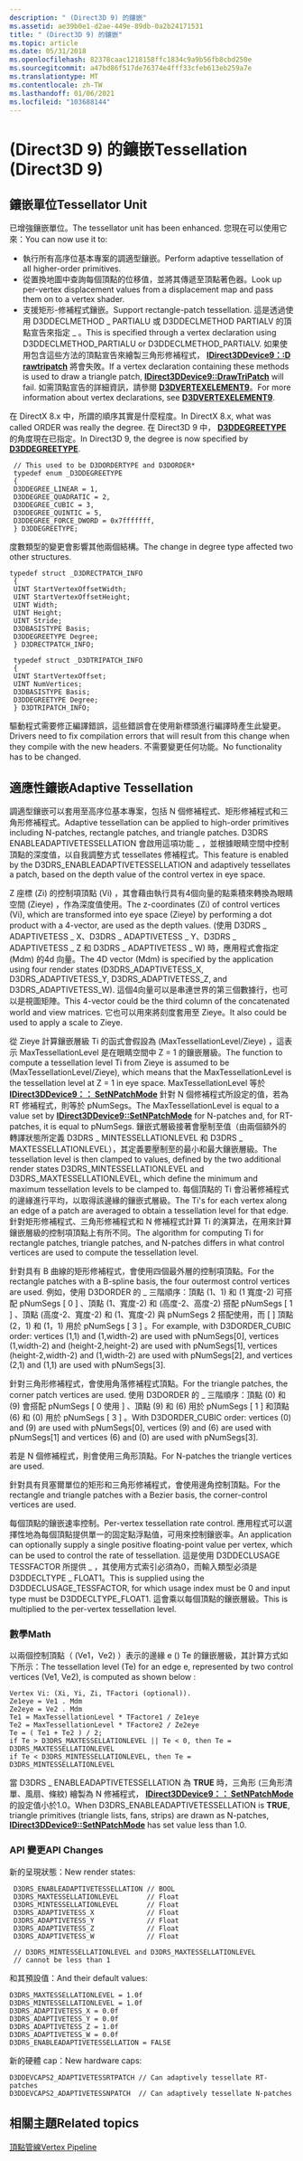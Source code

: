 ```yaml
---
description: " (Direct3D 9) 的鑲嵌"
ms.assetid: ae39b0e1-d2ae-449e-89db-0a2b24171531
title: " (Direct3D 9) 的鑲嵌"
ms.topic: article
ms.date: 05/31/2018
ms.openlocfilehash: 82378caac1218158ffc1834c9a9b56fb8cbd250e
ms.sourcegitcommit: a47bd86f517de76374e4fff33cfeb613eb259a7e
ms.translationtype: MT
ms.contentlocale: zh-TW
ms.lasthandoff: 01/06/2021
ms.locfileid: "103688144"
---
```

# <a name="tessellation-direct3d-9"></a><span data-ttu-id="38a80-103"> (Direct3D 9) 的鑲嵌</span><span class="sxs-lookup"><span data-stu-id="38a80-103">Tessellation (Direct3D 9)</span></span>

## <a name="tessellator-unit"></a><span data-ttu-id="38a80-104">鑲嵌單位</span><span class="sxs-lookup"><span data-stu-id="38a80-104">Tessellator Unit</span></span>

<span data-ttu-id="38a80-105">已增強鑲嵌單位。</span><span class="sxs-lookup"><span data-stu-id="38a80-105">The tessellator unit has been enhanced.</span></span> <span data-ttu-id="38a80-106">您現在可以使用它來：</span><span class="sxs-lookup"><span data-stu-id="38a80-106">You can now use it to:</span></span>

-   <span data-ttu-id="38a80-107">執行所有高序位基本專案的調適型鑲嵌。</span><span class="sxs-lookup"><span data-stu-id="38a80-107">Perform adaptive tessellation of all higher-order primitives.</span></span>
-   <span data-ttu-id="38a80-108">從置換地圖中查詢每個頂點的位移值，並將其傳遞至頂點著色器。</span><span class="sxs-lookup"><span data-stu-id="38a80-108">Look up per-vertex displacement values from a displacement map and pass them on to a vertex shader.</span></span>
-   <span data-ttu-id="38a80-109">支援矩形-修補程式鑲嵌。</span><span class="sxs-lookup"><span data-stu-id="38a80-109">Support rectangle-patch tessellation.</span></span> <span data-ttu-id="38a80-110">這是透過使用 D3DDECLMETHOD \_ PARTIALU 或 D3DDECLMETHOD PARTIALV 的頂點宣告來指定 \_ 。</span><span class="sxs-lookup"><span data-stu-id="38a80-110">This is specified through a vertex declaration using D3DDECLMETHOD\_PARTIALU or D3DDECLMETHOD\_PARTIALV.</span></span> <span data-ttu-id="38a80-111">如果使用包含這些方法的頂點宣告來繪製三角形修補程式， [**IDirect3DDevice9：:D rawtripatch**](/windows/desktop/api) 將會失敗。</span><span class="sxs-lookup"><span data-stu-id="38a80-111">If a vertex declaration containing these methods is used to draw a triangle patch, [**IDirect3DDevice9::DrawTriPatch**](/windows/desktop/api) will fail.</span></span> <span data-ttu-id="38a80-112">如需頂點宣告的詳細資訊，請參閱 [**D3DVERTEXELEMENT9**](d3dvertexelement9.md)。</span><span class="sxs-lookup"><span data-stu-id="38a80-112">For more information about vertex declarations, see [**D3DVERTEXELEMENT9**](d3dvertexelement9.md).</span></span>

<span data-ttu-id="38a80-113">在 DirectX 8.x 中，所謂的順序其實是什麼程度。</span><span class="sxs-lookup"><span data-stu-id="38a80-113">In DirectX 8.x, what was called ORDER was really the degree.</span></span> <span data-ttu-id="38a80-114">在 Direct3D 9 中， [**D3DDEGREETYPE**](./d3ddegreetype.md)的角度現在已指定。</span><span class="sxs-lookup"><span data-stu-id="38a80-114">In Direct3D 9, the degree is now specified by [**D3DDEGREETYPE**](./d3ddegreetype.md).</span></span>


```
 // This used to be D3DORDERTYPE and D3DORDER* 
 typedef enum _D3DDEGREETYPE 
 { 
 D3DDEGREE_LINEAR = 1, 
 D3DDEGREE_QUADRATIC = 2, 
 D3DDEGREE_CUBIC = 3, 
 D3DDEGREE_QUINTIC = 5, 
 D3DDEGREE_FORCE_DWORD = 0x7fffffff, 
 } D3DDEGREETYPE; 
```



<span data-ttu-id="38a80-115">度數類型的變更會影響其他兩個結構。</span><span class="sxs-lookup"><span data-stu-id="38a80-115">The change in degree type affected two other structures.</span></span>


```
typedef struct _D3DRECTPATCH_INFO 
 { 
 UINT StartVertexOffsetWidth; 
 UINT StartVertexOffsetHeight; 
 UINT Width; 
 UINT Height; 
 UINT Stride; 
 D3DBASISTYPE Basis; 
 D3DDEGREETYPE Degree; 
 } D3DRECTPATCH_INFO; 
```




```
 typedef struct _D3DTRIPATCH_INFO 
 { 
 UINT StartVertexOffset; 
 UINT NumVertices; 
 D3DBASISTYPE Basis; 
 D3DDEGREETYPE Degree; 
 } D3DTRIPATCH_INFO; 
```



<span data-ttu-id="38a80-116">驅動程式需要修正編譯錯誤，這些錯誤會在使用新標頭進行編譯時產生此變更。</span><span class="sxs-lookup"><span data-stu-id="38a80-116">Drivers need to fix compilation errors that will result from this change when they compile with the new headers.</span></span> <span data-ttu-id="38a80-117">不需要變更任何功能。</span><span class="sxs-lookup"><span data-stu-id="38a80-117">No functionality has to be changed.</span></span>

## <a name="adaptive-tessellation"></a><span data-ttu-id="38a80-118">適應性鑲嵌</span><span class="sxs-lookup"><span data-stu-id="38a80-118">Adaptive Tessellation</span></span>

<span data-ttu-id="38a80-119">調適型鑲嵌可以套用至高序位基本專案，包括 N 個修補程式、矩形修補程式和三角形修補程式。</span><span class="sxs-lookup"><span data-stu-id="38a80-119">Adaptive tessellation can be applied to high-order primitives including N-patches, rectangle patches, and triangle patches.</span></span> <span data-ttu-id="38a80-120">D3DRS ENABLEADAPTIVETESSELLATION 會啟用這項功能 \_ ，並根據眼睛空間中控制頂點的深度值，以自我調整方式 tessellates 修補程式。</span><span class="sxs-lookup"><span data-stu-id="38a80-120">This feature is enabled by the D3DRS\_ENABLEADAPTIVETESSELLATION and adaptively tessellates a patch, based on the depth value of the control vertex in eye space.</span></span>

<span data-ttu-id="38a80-121">Z 座標 (Zi) 的控制項頂點 (Vi) ，其會藉由執行具有4個向量的點乘積來轉換為眼睛空間 (Zieye) ，作為深度值使用。</span><span class="sxs-lookup"><span data-stu-id="38a80-121">The z-coordinates (Zi) of control vertices (Vi), which are transformed into eye space (Zieye) by performing a dot product with a 4-vector, are used as the depth values.</span></span> <span data-ttu-id="38a80-122"> (使用 D3DRS \_ ADAPTIVETESS \_ X、D3DRS \_ ADAPTIVETESS \_ Y、D3DRS \_ ADAPTIVETESS \_ Z 和 D3DRS \_ ADAPTIVETESS \_ W) 時，應用程式會指定 (Mdm) 的4d 向量。</span><span class="sxs-lookup"><span data-stu-id="38a80-122">The 4D vector (Mdm) is specified by the application using four render states (D3DRS\_ADAPTIVETESS\_X, D3DRS\_ADAPTIVETESS\_Y, D3DRS\_ADAPTIVETESS\_Z, and D3DRS\_ADAPTIVETESS\_W).</span></span> <span data-ttu-id="38a80-123">這個4向量可以是串連世界的第三個數據行，也可以是視圖矩陣。</span><span class="sxs-lookup"><span data-stu-id="38a80-123">This 4-vector could be the third column of the concatenated world and view matrices.</span></span> <span data-ttu-id="38a80-124">它也可以用來將刻度套用至 Zieye。</span><span class="sxs-lookup"><span data-stu-id="38a80-124">It also could be used to apply a scale to Zieye.</span></span>

<span data-ttu-id="38a80-125">從 Zieye 計算鑲嵌層級 Ti 的函式會假設為 (MaxTessellationLevel/Zieye) ，這表示 MaxTessellationLevel 是在眼睛空間中 Z = 1 的鑲嵌層級。</span><span class="sxs-lookup"><span data-stu-id="38a80-125">The function to compute a tessellation level Ti from Zieye is assumed to be (MaxTessellationLevel/Zieye), which means that the MaxTessellationLevel is the tessellation level at Z = 1 in eye space.</span></span> <span data-ttu-id="38a80-126">MaxTessellationLevel 等於 [**IDirect3DDevice9：： SetNPatchMode**](/windows/win32/api/d3d9helper/nf-d3d9helper-idirect3ddevice9-setnpatchmode) 針對 N 個修補程式所設定的值，若為 RT 修補程式，則等於 pNumSegs。</span><span class="sxs-lookup"><span data-stu-id="38a80-126">The MaxTessellationLevel is equal to a value set by [**IDirect3DDevice9::SetNPatchMode**](/windows/win32/api/d3d9helper/nf-d3d9helper-idirect3ddevice9-setnpatchmode) for N-patches and, for RT-patches, it is equal to pNumSegs.</span></span> <span data-ttu-id="38a80-127">鑲嵌式層級接著會壓制至值（由兩個額外的轉譯狀態所定義 D3DRS \_ MINTESSELLATIONLEVEL 和 D3DRS \_ MAXTESSELLATIONLEVEL），其定義要壓制至的最小和最大鑲嵌層級。</span><span class="sxs-lookup"><span data-stu-id="38a80-127">The tessellation level is then clamped to values, defined by the two additional render states D3DRS\_MINTESSELLATIONLEVEL and D3DRS\_MAXTESSELLATIONLEVEL, which define the minimum and maximum tessellation levels to be clamped to.</span></span> <span data-ttu-id="38a80-128">每個頂點的 Ti 會沿著修補程式的邊緣進行平均，以取得該邊緣的鑲嵌式層級。</span><span class="sxs-lookup"><span data-stu-id="38a80-128">The Ti's for each vertex along an edge of a patch are averaged to obtain a tessellation level for that edge.</span></span> <span data-ttu-id="38a80-129">針對矩形修補程式、三角形修補程式和 N 修補程式計算 Ti 的演算法，在用來計算鑲嵌層級的控制項頂點上有所不同。</span><span class="sxs-lookup"><span data-stu-id="38a80-129">The algorithm for computing Ti for rectangle patches, triangle patches, and N-patches differs in what control vertices are used to compute the tessellation level.</span></span>

<span data-ttu-id="38a80-130">針對具有 B 曲線的矩形修補程式，會使用四個最外層的控制項頂點。</span><span class="sxs-lookup"><span data-stu-id="38a80-130">For the rectangle patches with a B-spline basis, the four outermost control vertices are used.</span></span> <span data-ttu-id="38a80-131">例如，使用 D3DORDER 的 \_ 三階順序：頂點 (1、1) 和 (1 寬度-2) 可搭配 pNumSegs \[ 0 \] 、頂點 (1、寬度-2) 和 (高度-2、高度-2) 搭配 pNumSegs \[ 1 \] 、頂點 (高度-2、寬度-2) 和 (1、寬度-2) 與 pNumSegs 2 搭配使用，而 \[ \] 頂點 (2，1) 和 (1，1) 用於 pNumSegs \[ 3 \] 。</span><span class="sxs-lookup"><span data-stu-id="38a80-131">For example, with D3DORDER\_CUBIC order: vertices (1,1) and (1,width-2) are used with pNumSegs\[0\], vertices (1,width-2) and (height-2,height-2) are used with pNumSegs\[1\], vertices (height-2,width-2) and (1,width-2) are used with pNumSegs\[2\], and vertices (2,1) and (1,1) are used with pNumSegs\[3\].</span></span>

<span data-ttu-id="38a80-132">針對三角形修補程式，會使用角落修補程式頂點。</span><span class="sxs-lookup"><span data-stu-id="38a80-132">For the triangle patches, the corner patch vertices are used.</span></span> <span data-ttu-id="38a80-133">使用 D3DORDER 的 \_ 三階順序：頂點 (0) 和 (9) 會搭配 pNumSegs \[ 0 使用 \] 、頂點 (9) 和 (6) 用於 pNumSegs \[ 1 \] 和頂點 (6) 和 (0) 用於 pNumSegs \[ 3 \] 。</span><span class="sxs-lookup"><span data-stu-id="38a80-133">With D3DORDER\_CUBIC order: vertices (0) and (9) are used with pNumSegs\[0\], vertices (9) and (6) are used with pNumSegs\[1\] and vertices (6) and (0) are used with pNumSegs\[3\].</span></span>

<span data-ttu-id="38a80-134">若是 N 個修補程式，則會使用三角形頂點。</span><span class="sxs-lookup"><span data-stu-id="38a80-134">For N-patches the triangle vertices are used.</span></span>

<span data-ttu-id="38a80-135">針對具有貝塞爾單位的矩形和三角形修補程式，會使用邊角控制頂點。</span><span class="sxs-lookup"><span data-stu-id="38a80-135">For the rectangle and triangle patches with a Bezier basis, the corner-control vertices are used.</span></span>

<span data-ttu-id="38a80-136">每個頂點的鑲嵌速率控制。</span><span class="sxs-lookup"><span data-stu-id="38a80-136">Per-vertex tessellation rate control.</span></span> <span data-ttu-id="38a80-137">應用程式可以選擇性地為每個頂點提供單一的固定點浮點值，可用來控制鑲嵌率。</span><span class="sxs-lookup"><span data-stu-id="38a80-137">An application can optionally supply a single positive floating-point value per vertex, which can be used to control the rate of tessellation.</span></span> <span data-ttu-id="38a80-138">這是使用 D3DDECLUSAGE TESSFACTOR 所提供 \_ ，其使用方式索引必須為0，而輸入類型必須是 D3DDECLTYPE \_ FLOAT1。</span><span class="sxs-lookup"><span data-stu-id="38a80-138">This is supplied using the D3DDECLUSAGE\_TESSFACTOR, for which usage index must be 0 and input type must be D3DDECLTYPE\_FLOAT1.</span></span> <span data-ttu-id="38a80-139">這會乘以每個頂點的鑲嵌層級。</span><span class="sxs-lookup"><span data-stu-id="38a80-139">This is multiplied to the per-vertex tessellation level.</span></span>

### <a name="math"></a><span data-ttu-id="38a80-140">數學</span><span class="sxs-lookup"><span data-stu-id="38a80-140">Math</span></span>

<span data-ttu-id="38a80-141">以兩個控制頂點（ (Ve1，Ve2) ）表示的邊緣 e () Te 的鑲嵌層級，其計算方式如下所示：</span><span class="sxs-lookup"><span data-stu-id="38a80-141">The tessellation level (Te) for an edge e, represented by two control vertices (Ve1, Ve2), is computed as shown below :</span></span>


```
Vertex Vi: (Xi, Yi, Zi, TFactori (optional)). 
Ze1eye = Ve1 . Mdm 
Ze2eye = Ve2 . Mdm 
Te1 = MaxTessellationLevel * TFactore1 / Ze1eye 
Te2 = MaxTessellationLevel * TFactore2 / Ze2eye 
Te = ( Te1 + Te2 ) / 2; 
if Te > D3DRS_MAXTESSELLATIONLEVEL || Te < 0, then Te = D3DRS_MAXTESSELLATIONLEVEL 
if Te < D3DRS_MINTESSELLATIONLEVEL, then Te = D3DRS_MINTESSELLATIONLEVEL 
```



<span data-ttu-id="38a80-142">當 D3DRS \_ ENABLEADAPTIVETESSELLATION 為 **TRUE** 時，三角形 (三角形清單、風扇、條紋) 繪製為 N 修補程式， [**IDirect3DDevice9：： SetNPatchMode**](/windows/win32/api/d3d9helper/nf-d3d9helper-idirect3ddevice9-setnpatchmode) 的設定值小於1.0。</span><span class="sxs-lookup"><span data-stu-id="38a80-142">When D3DRS\_ENABLEADAPTIVETESSELLATION is **TRUE**, triangle primitives (triangle lists, fans, strips) are drawn as N-patches, [**IDirect3DDevice9::SetNPatchMode**](/windows/win32/api/d3d9helper/nf-d3d9helper-idirect3ddevice9-setnpatchmode) has set value less than 1.0.</span></span>

### <a name="api-changes"></a><span data-ttu-id="38a80-143">API 變更</span><span class="sxs-lookup"><span data-stu-id="38a80-143">API Changes</span></span>

<span data-ttu-id="38a80-144">新的呈現狀態：</span><span class="sxs-lookup"><span data-stu-id="38a80-144">New render states:</span></span>


```
 D3DRS_ENABLEADAPTIVETESSELLATION // BOOL 
 D3DRS_MAXTESSELLATIONLEVEL       // Float 
 D3DRS_MINTESSELLATIONLEVEL       // Float 
 D3DRS_ADAPTIVETESS_X             // Float 
 D3DRS_ADAPTIVETESS_Y             // Float 
 D3DRS_ADAPTIVETESS_Z             // Float 
 D3DRS_ADAPTIVETESS_W             // Float 
 
 // D3DRS_MINTESSELLATIONLEVEL and D3DRS_MAXTESSELLATIONLEVEL 
 // cannot be less than 1 
```



<span data-ttu-id="38a80-145">和其預設值：</span><span class="sxs-lookup"><span data-stu-id="38a80-145">And their default values:</span></span>


```
D3DRS_MAXTESSELLATIONLEVEL = 1.0f 
D3DRS_MINTESSELLATIONLEVEL = 1.0f 
D3DRS_ADAPTIVETESS_X = 0.0f 
D3DRS_ADAPTIVETESS_Y = 0.0f 
D3DRS_ADAPTIVETESS_Z = 1.0f 
D3DRS_ADAPTIVETESS_W = 0.0f 
D3DRS_ENABLEADAPTIVETESSELLATION = FALSE 
```



<span data-ttu-id="38a80-146">新的硬體 cap：</span><span class="sxs-lookup"><span data-stu-id="38a80-146">New hardware caps:</span></span>


```
D3DDEVCAPS2_ADAPTIVETESSRTPATCH // Can adaptively tessellate RT-patches 
D3DDEVCAPS2_ADAPTIVETESSNPATCH  // Can adaptively tessellate N-patches 
```



## <a name="related-topics"></a><span data-ttu-id="38a80-147">相關主題</span><span class="sxs-lookup"><span data-stu-id="38a80-147">Related topics</span></span>

<dl> <dt>

[<span data-ttu-id="38a80-148">頂點管線</span><span class="sxs-lookup"><span data-stu-id="38a80-148">Vertex Pipeline</span></span>](vertex-pipeline.md)
</dt> </dl>

 

 
